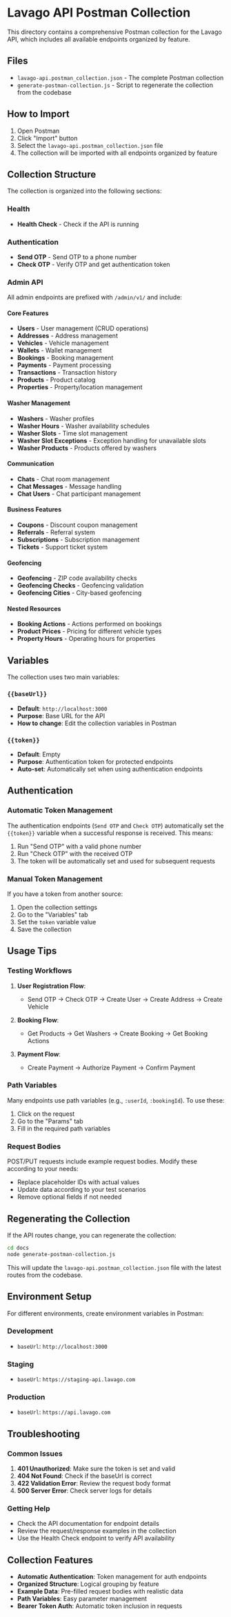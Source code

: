 # Lavago API Postman Collection

This directory contains a comprehensive Postman collection for the Lavago API, which includes all available endpoints organized by feature.

## Files

- `lavago-api.postman_collection.json` - The complete Postman collection
- `generate-postman-collection.js` - Script to regenerate the collection from the codebase

## How to Import

1. Open Postman
2. Click "Import" button
3. Select the `lavago-api.postman_collection.json` file
4. The collection will be imported with all endpoints organized by feature

## Collection Structure

The collection is organized into the following sections:

### Health
- **Health Check** - Check if the API is running

### Authentication
- **Send OTP** - Send OTP to a phone number
- **Check OTP** - Verify OTP and get authentication token

### Admin API
All admin endpoints are prefixed with `/admin/v1/` and include:

#### Core Features
- **Users** - User management (CRUD operations)
- **Addresses** - Address management
- **Vehicles** - Vehicle management
- **Wallets** - Wallet management
- **Bookings** - Booking management
- **Payments** - Payment processing
- **Transactions** - Transaction history
- **Products** - Product catalog
- **Properties** - Property/location management

#### Washer Management
- **Washers** - Washer profiles
- **Washer Hours** - Washer availability schedules
- **Washer Slots** - Time slot management
- **Washer Slot Exceptions** - Exception handling for unavailable slots
- **Washer Products** - Products offered by washers

#### Communication
- **Chats** - Chat room management
- **Chat Messages** - Message handling
- **Chat Users** - Chat participant management

#### Business Features
- **Coupons** - Discount coupon management
- **Referrals** - Referral system
- **Subscriptions** - Subscription management
- **Tickets** - Support ticket system

#### Geofencing
- **Geofencing** - ZIP code availability checks
- **Geofencing Checks** - Geofencing validation
- **Geofencing Cities** - City-based geofencing

#### Nested Resources
- **Booking Actions** - Actions performed on bookings
- **Product Prices** - Pricing for different vehicle types
- **Property Hours** - Operating hours for properties

## Variables

The collection uses two main variables:

### `{{baseUrl}}`
- **Default**: `http://localhost:3000`
- **Purpose**: Base URL for the API
- **How to change**: Edit the collection variables in Postman

### `{{token}}`
- **Default**: Empty
- **Purpose**: Authentication token for protected endpoints
- **Auto-set**: Automatically set when using authentication endpoints

## Authentication

### Automatic Token Management
The authentication endpoints (`Send OTP` and `Check OTP`) automatically set the `{{token}}` variable when a successful response is received. This means:

1. Run "Send OTP" with a valid phone number
2. Run "Check OTP" with the received OTP
3. The token will be automatically set and used for subsequent requests

### Manual Token Management
If you have a token from another source:
1. Open the collection settings
2. Go to the "Variables" tab
3. Set the `token` variable value
4. Save the collection

## Usage Tips

### Testing Workflows
1. **User Registration Flow**:
   - Send OTP → Check OTP → Create User → Create Address → Create Vehicle

2. **Booking Flow**:
   - Get Products → Get Washers → Create Booking → Get Booking Actions

3. **Payment Flow**:
   - Create Payment → Authorize Payment → Confirm Payment

### Path Variables
Many endpoints use path variables (e.g., `:userId`, `:bookingId`). To use these:
1. Click on the request
2. Go to the "Params" tab
3. Fill in the required path variables

### Request Bodies
POST/PUT requests include example request bodies. Modify these according to your needs:
- Replace placeholder IDs with actual values
- Update data according to your test scenarios
- Remove optional fields if not needed

## Regenerating the Collection

If the API routes change, you can regenerate the collection:

```bash
cd docs
node generate-postman-collection.js
```

This will update the `lavago-api.postman_collection.json` file with the latest routes from the codebase.

## Environment Setup

For different environments, create environment variables in Postman:

### Development
- `baseUrl`: `http://localhost:3000`

### Staging
- `baseUrl`: `https://staging-api.lavago.com`

### Production
- `baseUrl`: `https://api.lavago.com`

## Troubleshooting

### Common Issues

1. **401 Unauthorized**: Make sure the token is set and valid
2. **404 Not Found**: Check if the baseUrl is correct
3. **422 Validation Error**: Review the request body format
4. **500 Server Error**: Check server logs for details

### Getting Help
- Check the API documentation for endpoint details
- Review the request/response examples in the collection
- Use the Health Check endpoint to verify API availability

## Collection Features

- **Automatic Authentication**: Token management for auth endpoints
- **Organized Structure**: Logical grouping by feature
- **Example Data**: Pre-filled request bodies with realistic data
- **Path Variables**: Easy parameter management
- **Bearer Token Auth**: Automatic token inclusion in requests 